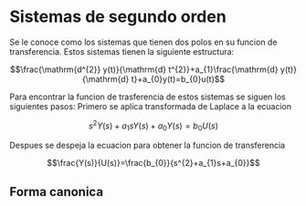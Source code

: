 # Sistemas de segundo orden
Se le conoce como los sistemas que tienen dos polos en su funcion de transferencia.
Estos sistemas tienen la siguiente estructura:

$$\frac{\mathrm{d^{2}} y(t)}{\mathrm{d} t^{2}}+a_{1}\frac{\mathrm{d} y(t)}{\mathrm{d} t}+a_{0}y(t)=b_{0}u(t)$$

Para encontrar la funcion de trasferencia de estos sistemas se siguen los siguientes pasos:
Primero se aplica transformada de Laplace a la ecuacion

$$s^{2}Y(s)+a_{1}sY(s)+a_{0}Y(s)=b_{0}U(s)$$

Despues se despeja la ecuacion para obtener la funcion de transferencia

$$\frac{Y(s)}{U(s)}=\frac{b_{0}}{s^{2}+a_{1}s+a_{0}}$$

## Forma canonica
